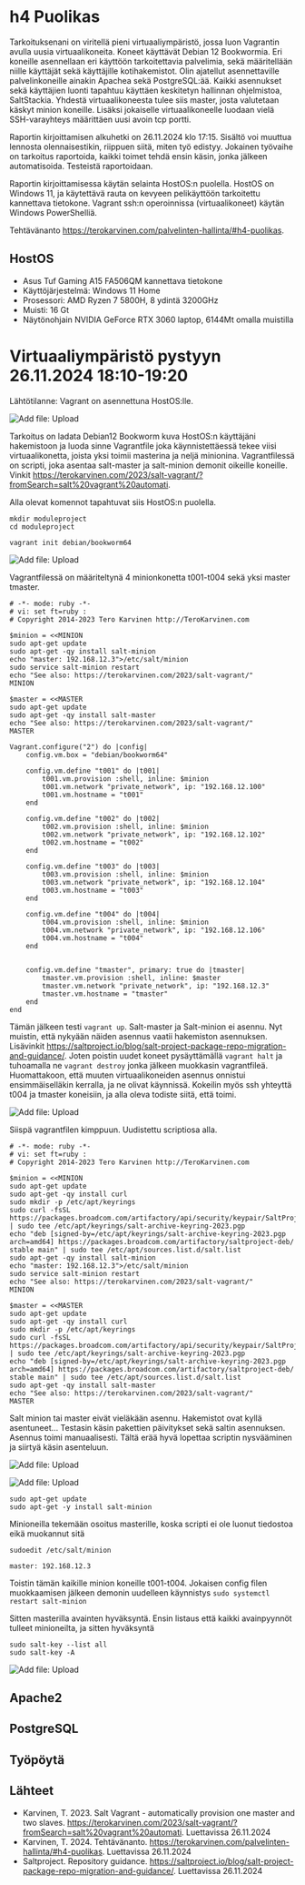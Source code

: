 # h4 Puolikas
Tarkoituksenani on viritellä pieni virtuaaliympäristö, jossa luon Vagrantin avulla uusia virtuaalikoneita. Koneet käyttävät Debian 12 Bookwormia. Eri koneille asennellaan eri käyttöön tarkoitettavia palvelimia, sekä määritellään niille käyttäjät sekä käyttäjille kotihakemistot. Olin ajatellut asennettaville palvelinkoneille ainakin Apachea sekä PostgreSQL:ää. Kaikki asennukset sekä käyttäjien luonti tapahtuu käyttäen keskitetyn hallinnan ohjelmistoa, SaltStackia. Yhdestä virtuaalikoneesta tulee siis master, josta valutetaan käskyt minion koneille. Lisäksi jokaiselle virtuaalikoneelle luodaan vielä SSH-varayhteys määrittäen uusi avoin tcp portti.

Raportin kirjoittamisen alkuhetki on 26.11.2024 klo 17:15. Sisältö voi muuttua lennosta olennaisestikin, riippuen siitä, miten työ edistyy. Jokainen työvaihe on tarkoitus raportoida, kaikki toimet tehdä ensin käsin, jonka jälkeen automatisoida. Testeistä raportoidaan.

Raportin kirjoittamisessa käytän selainta HostOS:n puolella. HostOS on Windows 11, ja käytettävä rauta on kevyeen pelikäyttöön tarkoitettu kannettava tietokone. Vagrant ssh:n operoinnissa (virtuaalikoneet) käytän Windows PowerShelliä.

Tehtävänanto https://terokarvinen.com/palvelinten-hallinta/#h4-puolikas.

## HostOS
- Asus Tuf Gaming A15 FA506QM kannettava tietokone
- Käyttöjärjestelmä: Windows 11 Home
- Prosessori: AMD Ryzen 7 5800H, 8 ydintä 3200GHz
- Muisti: 16 Gt
- Näytönohjain NVIDIA GeForce RTX 3060 laptop, 6144Mt omalla muistilla

# Virtuaaliympäristö pystyyn 26.11.2024 18:10-19:20
Lähtötilanne: Vagrant on asennettuna HostOS:lle.

![Add file: Upload](h4_kuvat/h4_1.png)

Tarkoitus on ladata Debian12 Bookworm kuva HostOS:n käyttäjäni hakemistoon ja luoda sinne Vagrantfile joka käynnistettäessä tekee viisi virtuaalikonetta, joista yksi toimii masterina ja neljä minionina. Vagrantfilessä on scripti, joka asentaa salt-master ja salt-minion demonit oikeille koneille. Vinkit https://terokarvinen.com/2023/salt-vagrant/?fromSearch=salt%20vagrant%20automati.

Alla olevat komennot tapahtuvat siis HostOS:n puolella.

    mkdir moduleproject
    cd moduleproject

    vagrant init debian/bookworm64

![Add file: Upload](h4_kuvat/h4_2.png)

Vagrantfilessä on määriteltynä 4 minionkonetta t001-t004 sekä yksi master tmaster.

    # -*- mode: ruby -*-
    # vi: set ft=ruby :
    # Copyright 2014-2023 Tero Karvinen http://TeroKarvinen.com

    $minion = <<MINION
    sudo apt-get update
    sudo apt-get -qy install salt-minion
    echo "master: 192.168.12.3">/etc/salt/minion
    sudo service salt-minion restart
    echo "See also: https://terokarvinen.com/2023/salt-vagrant/"
    MINION

    $master = <<MASTER
    sudo apt-get update
    sudo apt-get -qy install salt-master
    echo "See also: https://terokarvinen.com/2023/salt-vagrant/"
    MASTER

    Vagrant.configure("2") do |config|
	    config.vm.box = "debian/bookworm64"

	    config.vm.define "t001" do |t001|
		    t001.vm.provision :shell, inline: $minion
		    t001.vm.network "private_network", ip: "192.168.12.100"
		    t001.vm.hostname = "t001"
	    end

	    config.vm.define "t002" do |t002|
		    t002.vm.provision :shell, inline: $minion
		    t002.vm.network "private_network", ip: "192.168.12.102"
		    t002.vm.hostname = "t002"
	    end

	    config.vm.define "t003" do |t003|
		    t003.vm.provision :shell, inline: $minion
		    t003.vm.network "private_network", ip: "192.168.12.104"
		    t003.vm.hostname = "t003"
	    end

	    config.vm.define "t004" do |t004|
	    	t004.vm.provision :shell, inline: $minion
	    	t004.vm.network "private_network", ip: "192.168.12.106"
		    t004.vm.hostname = "t004"
	    end


    	config.vm.define "tmaster", primary: true do |tmaster|
		    tmaster.vm.provision :shell, inline: $master
		    tmaster.vm.network "private_network", ip: "192.168.12.3"
		    tmaster.vm.hostname = "tmaster"
	    end
    end

Tämän jälkeen testi `vagrant up`. Salt-master ja Salt-minion ei asennu. Nyt muistin, että nykyään näiden asennus vaatii hakemiston asennuksen. Lisävinkit https://saltproject.io/blog/salt-project-package-repo-migration-and-guidance/. Joten poistin uudet koneet pysäyttämällä `vagrant halt` ja tuhoamalla ne `vagrant destroy` jonka jälkeen muokkasin vagrantfileä. Huomattakoon, että muuten virtuaalikoneiden asennus onnistui ensimmäiselläkin kerralla, ja ne olivat käynnissä. Kokeilin myös ssh yhteyttä t004 ja tmaster koneisiin, ja alla oleva todiste siitä, että toimi.

![Add file: Upload](h4_kuvat/h4_3.png)

Siispä vagrantfilen kimppuun. Uudistettu scriptiosa alla.

    # -*- mode: ruby -*-
    # vi: set ft=ruby :
    # Copyright 2014-2023 Tero Karvinen http://TeroKarvinen.com

    $minion = <<MINION
    sudo apt-get update
    sudo apt-get -qy install curl
    sudo mkdir -p /etc/apt/keyrings
    sudo curl -fsSL https://packages.broadcom.com/artifactory/api/security/keypair/SaltProjectKey/public | sudo tee /etc/apt/keyrings/salt-archive-keyring-2023.pgp
    echo "deb [signed-by=/etc/apt/keyrings/salt-archive-keyring-2023.pgp arch=amd64] https://packages.broadcom.com/artifactory/saltproject-deb/ stable main" | sudo tee /etc/apt/sources.list.d/salt.list
    sudo apt-get -qy install salt-minion
    echo "master: 192.168.12.3">/etc/salt/minion
    sudo service salt-minion restart
    echo "See also: https://terokarvinen.com/2023/salt-vagrant/"
    MINION

    $master = <<MASTER
    sudo apt-get update
    sudo apt-get -qy install curl
    sudo mkdir -p /etc/apt/keyrings
    sudo curl -fsSL https://packages.broadcom.com/artifactory/api/security/keypair/SaltProjectKey/public | sudo tee /etc/apt/keyrings/salt-archive-keyring-2023.pgp
    echo "deb [signed-by=/etc/apt/keyrings/salt-archive-keyring-2023.pgp arch=amd64] https://packages.broadcom.com/artifactory/saltproject-deb/ stable main" | sudo tee /etc/apt/sources.list.d/salt.list
    sudo apt-get -qy install salt-master
    echo "See also: https://terokarvinen.com/2023/salt-vagrant/"
    MASTER

Salt minion tai master eivät vieläkään asennu. Hakemistot ovat kyllä asentuneet... Testasin käsin pakettien päivitykset sekä saltin asennuksen. Asennus toimi manuaalisesti. Tältä erää hyvä lopettaa scriptin nysvääminen ja siirtyä käsin asenteluun.

![Add file: Upload](h4_kuvat/h4_4.png)

![Add file: Upload](h4_kuvat/h4_5.png)

    sudo apt-get update
    sudo apt-get -y install salt-minion

Minioneilla tekemään osoitus masterille, koska scripti ei ole luonut tiedostoa eikä muokannut sitä

    sudoedit /etc/salt/minion

    master: 192.168.12.3

Toistin tämän kaikille minion koneille t001-t004. Jokaisen config filen muokkaamisen jälkeen demonin uudelleen käynnistys `sudo systemctl restart salt-minion`

Sitten masterilla avainten hyväksyntä. Ensin listaus että kaikki avainpyynnöt tulleet minioneilta, ja sitten hyväksyntä

    sudo salt-key --list all
    sudo salt-key -A

![Add file: Upload](h4_kuvat/h4_6.png)

## Apache2



## PostgreSQL



## Työpöytä

## Lähteet
- Karvinen, T. 2023. Salt Vagrant - automatically provision one master and two slaves. https://terokarvinen.com/2023/salt-vagrant/?fromSearch=salt%20vagrant%20automati. Luettavissa 26.11.2024
- Karvinen, T. 2024. Tehtävänanto. https://terokarvinen.com/palvelinten-hallinta/#h4-puolikas. Luettavissa 26.11.2024
- Saltproject. Repository guidance. https://saltproject.io/blog/salt-project-package-repo-migration-and-guidance/. Luettavissa 26.11.2024
